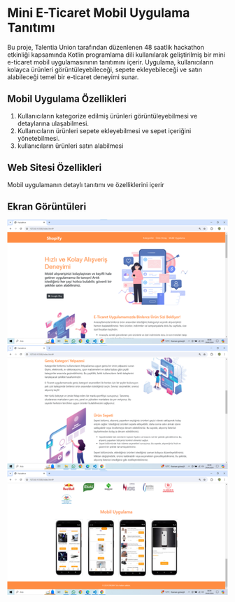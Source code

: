 # Mini E-Ticaret Mobil Uygulama Tanıtımı

Bu proje, Talentia Union tarafından düzenlenen 48 saatlik hackathon etkinliği kapsamında
Kotlin programlama dili kullanılarak geliştirilmiş bir mini e-ticaret mobil uygulamasınının tanıtımını içerir. Uygulama, kullanıcıların kolayca ürünleri görüntüleyebileceği, sepete ekleyebileceği ve satın alabileceği temel bir e-ticaret deneyimi sunar.

## Mobil Uygulama Özellikleri

1. Kullanıcıların kategorize edilmiş ürünleri görüntüleyebilmesi ve detaylarına ulaşabilmesi.
2. Kullanıcıların ürünleri sepete ekleyebilmesi ve sepet içeriğini yönetebilmesi.
3. kullanıcıların ürünleri satın alabilmesi

## Web Sitesi Özellikleri

Mobil uygulamanın detaylı tanıtımı ve özelliklerini içerir

## Ekran Görüntüleri

![Anasayfa](img/home1.png)
![Anasayfa](img/home2.png)
![Anasayfa](img/home3.png)
